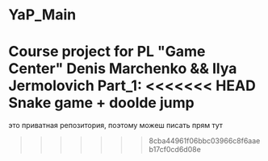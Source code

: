 # YaP_Main
Сourse project for PL "Game Center"
Denis Marchenko && Ilya Jermolovich 
Part_1:
<<<<<<< HEAD
Snake game + doolde jump 
=======

это приватная репозитория, поэтому можеш писать прям тут
>>>>>>> 8cba44961f06bbc03966c8f6aaeb17cf0cd6d08e
